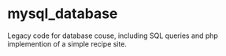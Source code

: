 # mysql_database
Legacy code for database couse, including SQL queries and php implemention of a simple recipe site.
